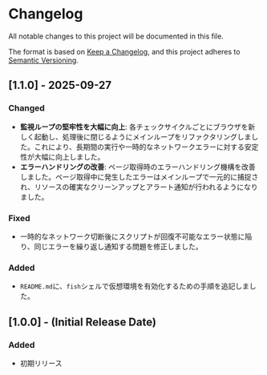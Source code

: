 # Changelog

All notable changes to this project will be documented in this file.

The format is based on [Keep a Changelog](https://keepachangelog.com/en/1.0.0/),
and this project adheres to [Semantic Versioning](https://semver.org/spec/v2.0.0.html).

## [1.1.0] - 2025-09-27

### Changed
- **監視ループの堅牢性を大幅に向上**: 各チェックサイクルごとにブラウザを新しく起動し、処理後に閉じるようにメインループをリファクタリングしました。これにより、長期間の実行や一時的なネットワークエラーに対する安定性が大幅に向上しました。
- **エラーハンドリングの改善**: ページ取得時のエラーハンドリング機構を改善しました。ページ取得中に発生したエラーはメインループで一元的に捕捉され、リソースの確実なクリーンアップとアラート通知が行われるようになりました。

### Fixed
- 一時的なネットワーク切断後にスクリプトが回復不可能なエラー状態に陥り、同じエラーを繰り返し通知する問題を修正しました。

### Added
- `README.md`に、`fish`シェルで仮想環境を有効化するための手順を追記しました。

## [1.0.0] - (Initial Release Date)

### Added
- 初期リリース